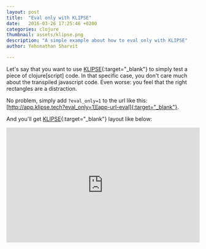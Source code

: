 ```yaml
---
layout: post
title:  "Eval only with KLIPSE"
date:   2016-03-26 17:25:46 +0200
categories: clojure
thumbnail: assets/klipse.png
description: "A simple example about how to eval only with KLIPSE"
author: Yehonathan Sharvit

---
```


Let's say that you want to use [KLIPSE][app-url-eval]{:target="_blank"} to simply test a piece of clojure[script] code. In that specific case, you don't care much about the transpiled javascript code.  Even worse: you feel that the right rectangles are a distraction.

No problem, simply add `?eval_only=1` to the url like this: [http://app.klipse.tech?eval_only=1][app-url-eval]{:target="_blank"}.


And you'll get [KLIPSE][app-url-eval]{:target="_blank"} layout like below:

<iframe frameborder="0" width="100%" height="300px"
    src= 
    "http://app.klipse.tech?eval_only=1">
    </iframe>



[app-url-eval]: http://app.klipse.tech?eval_only=1

